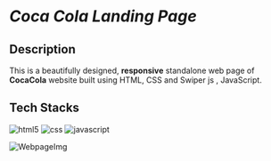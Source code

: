 # ***Coca Cola Landing Page***

## Description

This is a beautifully designed, <b>responsive</b> standalone web page of <b>CocaCola</b> website built using HTML, CSS and Swiper js , JavaScript.

## Tech Stacks
<p>
<img src="https://img.shields.io/badge/HTML5-E34F26?style=for-the-badge&logo=html5&logoColor=white" alt="html5" />
<img src="https://img.shields.io/badge/CSS3-1572B6?style=for-the-badge&logo=css3&logoColor=white" alt="css" />
<img src="https://img.shields.io/badge/JavaScript-F7DF1E?style=for-the-badge&logo=javascript&logoColor=black" alt="javascript" />
</p>

![WebpageImg](https://github.com/aryanbarde80/Static-Web-Hub/blob/main/Project%204%20-%20CocaCola%20Landing%20Page/Screenshot%20(261).png)


